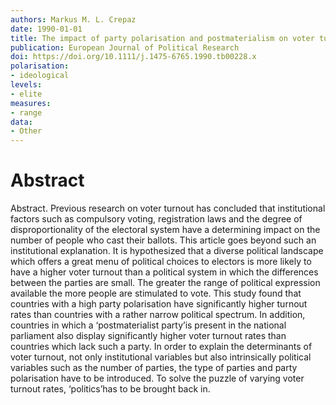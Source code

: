 ```yaml
---
authors: Markus M. L. Crepaz
date: 1990-01-01
title: The impact of party polarisation and postmaterialism on voter turnout
publication: European Journal of Political Research
doi: https://doi.org/10.1111/j.1475-6765.1990.tb00228.x
polarisation:
- ideological
levels:
- elite
measures:
- range
data:
- Other
---
```


# Abstract
Abstract. Previous research on voter turnout has concluded that institutional factors such as compulsory voting, registration laws and the degree of disproportionality of the electoral system have a determining impact on the number of people who cast their ballots. This article goes beyond such an institutional explanation. It is hypothesized that a diverse political landscape which offers a great menu of political choices to electors is more likely to have a higher voter turnout than a political system in which the differences between the parties are small. The greater the range of political expression available the more people are stimulated to vote. This study found that countries with a high party polarisation have significantly higher turnout rates than countries with a rather narrow political spectrum. In addition, countries in which a ‘postmaterialist party’is present in the national parliament also display significantly higher voter turnout rates than countries which lack such a party. In order to explain the determinants of voter turnout, not only institutional variables but also intrinsically political variables such as the number of parties, the type of parties and party polarisation have to be introduced. To solve the puzzle of varying voter turnout rates, ‘politics’has to be brought back in.